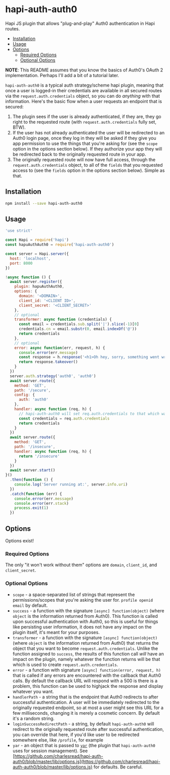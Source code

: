 # hapi-auth-auth0

Hapi JS plugin that allows "plug-and-play" Auth0 authentication in Hapi routes.

<!-- toc -->

- [Installation](#installation)
- [Usage](#usage)
- [Options](#options)
  * [Required Options](#required-options)
  * [Optional Options](#optional-options)

<!-- tocstop -->

<strong>NOTE</strong>:  This README assumes that you know the basics of Auth0's OAuth 2 implementation.  Perhaps I'll add a bit of a tutorial later.

`hapi-auth-auth0` is a typical auth strategy/scheme hapi plugin, meaning that once a user is logged-in their credentials are available in all secured routes via the `request.auth.credentials` object, so you can do _anything_ with that information.  Here's the basic flow when a user requests an endpoint that is secured:

1.  The plugin sees if the user is already authenticated, if they are, they go right to the requested route (with `request.auth.credentials` fully set, BTW).
2. If the user has not already authenticated the user will be redirected to an Auth0 login page, once they log in they will be asked if they give you app permission to use the things that you're asking for (see the `scope` option in the options section below).  If they authorize your app they will be redirected back to the originally requested route in your app.
3. The originally requested route will now have full access, through the `request.auth.credentials` object, to all of the `fields` that you requested access to (see the `fields` option in the options section below).  Simple as that.

## Installation

```bash
npm install --save hapi-auth-auth0
```

## Usage

```js
'use strict'

const Hapi = require('hapi')
const hapuAuthAuth0 = require('hapi-auth-auth0')

const server = Hapi.server({
  host: 'localhost',
  port: 8000
})

!async function () {
  await server.register({
    plugin: hapuAuthAuth0,
    options: {
      domain: '<DOMAIN>',
      client_id: '<CLIENT ID>',
      client_secret: '<CLIENT_SECRET>'
    },
    // optional
    transformer: async function (credentials) {
      const email = credentials.sub.split('|').slice(-1)[0]
      credentials.cn = email.substr(0, email.indexOf('@'))
      return credentials
    },
    // optional
    error: async function(err, request, h) {
      console.error(err.message)
      const response = h.response('<h1>Oh hey, sorry, something went wrong.</h1>')
      return response.takeover()
    }
  })
  server.auth.strategy('auth0', 'auth0')
  await server.route({
    method: 'GET',
    path: '/secure',
    config: {
      auth: 'auth0'
    },
    handler: async function (req, h) {
      // hapi-auth-auth0 will set req.auth.credentials to that which was returned by Auth0
      const credentials = req.auth.credentials
      return credentials
    }
  })
  await server.route({
    method: 'GET',
    path: '/insecure',
    handler: async function (req, h) {
      return '/insecure'
    }
  })
  await server.start()
}()
  .then(function () {
    console.log('Server running at:', server.info.uri)
  })
  .catch(function (err) {
    console.error(err.message)
    console.error(err.stack)
    process.exit(1)
  })
```

## Options

Options exist!

### Required Options

The only "it won't work without them" options are `domain`, `client_id`, and `client_secret`.

### Optional Options

* `scope` - a space-separated list of strings that represent the permissions/scopes that you're asking the user for.  `profile openid email` by default.
* `success` - a function with the signature `[async] function(object)` (where `object` is the information returned from Auth0).  This function is called upon successful authentication with Auth0, so this is useful for things like persisting user information, it does not have any impact on the plugin itself, it's meant for your purposes.
* `transformer` - a function with the signature `[async] function(object)` (where `object` is the information returned from Auth0) that returns the object that you want to become `request.auth.credentials`.  Unlike the function assigned to `success`, the results of this function call _will_ have an impact on the plugin, namely whatever the function returns will be that which is used to create `request.auth.credentials`.
* `error` - a function with signature `[async] function(error, request, h)` that is called if any errors are encountered with the callback that Auth0 calls.  By default the callback URL will respond with a 500 is there is a problem, this function can be used to highjack the response and display whatever you want.
* `handlerPath` - a string that is the endpoint that Auth0 redirects to after successful authentication.  A user will be immediately redirected to the originally requested endpoint, so at most a user might see this URL for a few milliseconds, changing it is merely a cosmetic concern. By default it's a random string.
* `loginSuccessRedirectPath` - a string, by default `hapi-auth-auth0` will redirect to the originally requested route after successful authentication, you can override that here, if you'd like user to be redirected somewhere else, like `/profile`, for example
* `yar` - an object that is passed to [`yar`](https://github.com/hapijs/yar) (the plugin that `hapi-auth-auth0` uses for session management). See [https://github.com/charlesread/hapi-auth-auth0/blob/master/lib/options.js](https://github.com/charlesread/hapi-auth-auth0/blob/master/lib/options.js) for defaults.  Be careful.